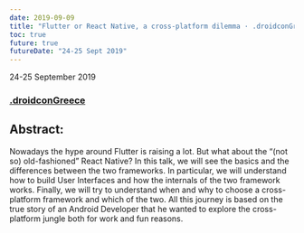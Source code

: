 ```yaml
---
date: 2019-09-09
title: "Flutter or React Native, a cross-platform dilemma · .droidconGreece"
toc: true
future: true
futureDate: "24-25 Sept 2019"
---
```


24-25 September 2019

### [.droidconGreece](https://droidcon.gr/portfolio/marco-gomiero/)

## Abstract:
Nowadays the hype around Flutter is raising a lot. But what about the “(not so) old-fashioned” React Native?
In this talk, we will see the basics and the differences between the two frameworks. In particular, we will understand how to build User Interfaces and how the internals of the two framework works. Finally, we will try to understand when and why to choose a cross-platform framework and which of the two.
All this journey is based on the true story of an Android Developer that he wanted to explore the cross-platform jungle both for work and fun reasons.